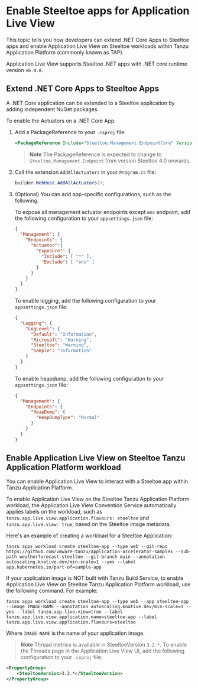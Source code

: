 # Enable Steeltoe apps for Application Live View

This topic tells you how developers can extend .NET Core Apps to Steeltoe apps and enable
Application Live View on Steeltoe workloads within Tanzu Application Platform (commonly known as TAP).

Application Live View supports Steeltoe .NET apps with .NET core runtime version `v6.0.8`.

## <a id="extend-net-apps-steeltoe"></a>Extend .NET Core Apps to Steeltoe Apps

A .NET Core application can be extended to a Steeltoe application by adding independent NuGet packages.

To enable the Actuators on a .NET Core App:

1. Add a PackageReference to your `.csproj` file:

    ```xml
    <PackageReference Include="Steeltoe.Management.EndpointCore" Version="$(SteeltoeVersion)" />
    ```

    >**Note** The PackageReference is expected to change to `Steeltoe.Management.Endpoint` from version Steeltoe 4.0 onwards.

2. Call the extension `AddAllActuators` in your `Program.cs` file:

    ```csharp
    builder.WebHost.AddAllActuators();
    ```

3. (Optional) You can add app-specific configurations, such as the following.

    To expose all management actuator endpoints except `env` endpoint, add the following configuration to your `appsettings.json` file:

    ```json
    {
      "Management": {
        "Endpoints": {
          "Actuator":{
            "Exposure": {
              "Include": [ "*" ],
              "Exclude": [ "env" ]
            }
          }
        }
      }
    }
    ```

    To enable logging, add the following configuration to your `appsettings.json` file:

    ```json
    {
      "Logging": {
        "LogLevel": {
          "Default": "Information",
          "Microsoft": "Warning",
          "Steeltoe": "Warning",
          "Sample": "Information"
        }
      }
    }
    ```

    To enable heapdump, add the following configuration to your `appsettings.json` file:

    ```json
    {
      "Management": {
        "Endpoints": {
          "HeapDump": {
            "HeapDumpType": "Normal"
          }
        }
      }
    }
    ```

## <a id="enable-app-live-view-steeltoe"></a>Enable Application Live View on Steeltoe Tanzu Application Platform workload

You can enable Application Live View to interact with a Steeltoe app within Tanzu Application Platform.

To enable Application Live View on the Steeltoe Tanzu Application Platform workload, the Application Live View Convention Service automatically applies labels on the workload, such as `tanzu.app.live.view.application.flavours: steeltoe` and `tanzu.app.live.view: true`, based on the Steeltoe image metadata.

Here's an example of creating a workload for a Steeltoe Application:

```console
tanzu apps workload create steeltoe-app --type web --git-repo https://github.com/vmware-tanzu/application-accelerator-samples --sub-path weatherforecast-steeltoe --git-branch main --annotation autoscaling.knative.dev/min-scale=1 --yes --label app.kubernetes.io/part-of=sample-app
```

If your application image is NOT built with Tanzu Build Service, to enable Application Live View on Steeltoe Tanzu Application Platform workload, use the following command. For example:

```console
tanzu apps workload create steeltoe-app --type web --app steeltoe-app --image IMAGE-NAME --annotation autoscaling.knative.dev/min-scale=1 --yes --label tanzu.app.live.view=true --label tanzu.app.live.view.application.name=steeltoe-app --label tanzu.app.live.view.application.flavours=steeltoe
```

Where `IMAGE-NAME` is the name of your application image.

>**Note** Thread metrics is available in SteeltoeVersion `3.2.*`. To enable the Threads page in the Application Live View UI, add the following configuration to your `.csproj` file:

```xml
<PropertyGroup>
    <SteeltoeVersion>3.2.*</SteeltoeVersion>
</PropertyGroup>
```
